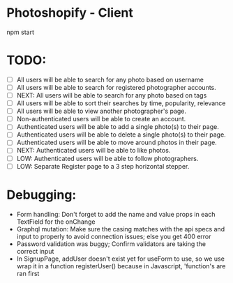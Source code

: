 # Photoshopify - Client

npm start

# TODO:

- [ ] All users will be able to search for any photo based on username
- [ ] All users will be able to search for registered photographer accounts.
- [ ] NEXT: All users will be able to search for any photo based on tags
- [ ] All users will be able to sort their searches by time, popularity, relevance
- [ ] All users will be able to view another photographer's page.
- [ ] Non-authenticated users will be able to create an account.
- [ ] Authenticated users will be able to add a single photo(s) to their page.
- [ ] Authenticated users will be able to delete a single photo(s) to their page.
- [ ] Authenticated users will be able to move around photos in their page.
- [ ] NEXT: Authenticated users will be able to like photos.
- [ ] LOW: Authenticated users will be able to follow photographers.
- [ ] LOW: Separate Register page to a 3 step horizontal stepper.

# Debugging:

- Form handling: Don't forget to add the name and value props in each TextField for the onChange
- Graphql mutation: Make sure the casing matches with the api specs and input to properly to avoid connection issues; else you get 400 error
- Password validation was buggy; Confirm validators are taking the correct input
- In SignupPage, addUser doesn't exist yet for useForm to use, so we use wrap it in a function registerUser() because in Javascript, 'function's are ran first
